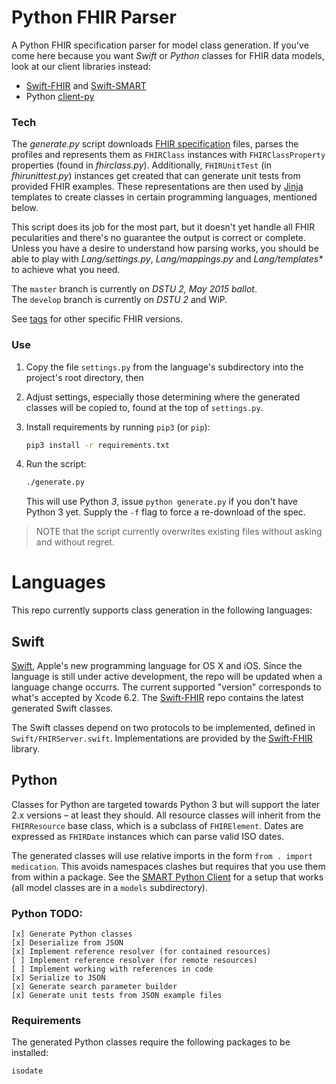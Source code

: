 Python FHIR Parser
==================

A Python FHIR specification parser for model class generation.
If you've come here because you want _Swift_ or _Python_ classes for FHIR data models, look at our client libraries instead:

- [Swift-FHIR](https://github.com/smart-on-fhir/Swift-FHIR) and [Swift-SMART](https://github.com/smart-on-fhir/Swift-SMART)
- Python [client-py](https://github.com/smart-on-fhir/client-py)

### Tech ###

The _generate.py_ script downloads [FHIR specification][fhir] files, parses the profiles and represents them as `FHIRClass` instances with `FHIRClassProperty` properties (found in _fhirclass.py_).
Additionally, `FHIRUnitTest` (in _fhirunittest.py_) instances get created that can generate unit tests from provided FHIR examples.
These representations are then used by [Jinja][] templates to create classes in certain programming languages, mentioned below.

This script does its job for the most part, but it doesn't yet handle all FHIR pecularities and there's no guarantee the output is correct or complete.
Unless you have a desire to understand how parsing works, you should be able to play with _Lang/settings.py_, _Lang/mappings.py_ and _Lang/templates*_ to achieve what you need.

The `master` branch is currently on _DSTU 2, May 2015 ballot_.  
The `develop` branch is currently on _DSTU 2_ and WiP.

See [tags](https://github.com/smart-on-fhir/fhir-parser/releases) for other specific FHIR versions.

### Use ###

1. Copy the file `settings.py` from the language's subdirectory into the project's root directory, then
2. Adjust settings, especially those determining where the generated classes will be copied to, found at the top of `settings.py`.
3. Install requirements by running `pip3` (or `pip`):
    ```bash
    pip3 install -r requirements.txt
    ```

4. Run the script:
    ```bash
    ./generate.py
    ```
    This will use Python _3_, issue `python generate.py` if you don't have Python 3 yet.
    Supply the `-f` flag to force a re-download of the spec.

> NOTE that the script currently overwrites existing files without asking and without regret.


Languages
=========

This repo currently supports class generation in the following languages:

Swift
-----

[Swift][], Apple's new programming language for OS X and iOS.
Since the language is still under active development, the repo will be updated when a language change occurrs.
The current supported "version" corresponds to what's accepted by Xcode 6.2.
The [Swift-FHIR][] repo contains the latest generated Swift classes.

The Swift classes depend on two protocols to be implemented, defined in `Swift/FHIRServer.swift`.
Implementations are provided by the [Swift-FHIR][] library.

Python
------

Classes for Python are targeted towards Python 3 but will support the later 2.x versions – at least they should.
All resource classes will inherit from the `FHIRResource` base class, which is a subclass of `FHIRElement`.
Dates are expressed as `FHIRDate` instances which can parse valid ISO dates.

The generated classes will use relative imports in the form `from . import medication`.
This avoids namespaces clashes but requires that you use them from within a package.
See the [SMART Python Client][client-py] for a setup that works (all model classes are in a `models` subdirectory).


### Python TODO: ###

```text
[x] Generate Python classes
[x] Deserialize from JSON
[x] Implement reference resolver (for contained resources)
[ ] Implement reference resolver (for remote resources)
[ ] Implement working with references in code
[x] Serialize to JSON
[x] Generate search parameter builder
[x] Generate unit tests from JSON example files
```

### Requirements ###

The generated Python classes require the following packages to be installed:

```text
isodate
```


[fhir]: http://www.hl7.org/implement/standards/fhir/
[jinja]: http://jinja.pocoo.org
[swift]: https://developer.apple.com/swift/
[swift-fhir]: https://github.com/smart-on-fhir/Swift-FHIR
[client-py]: https://github.com/smart-on-fhir/client-py
